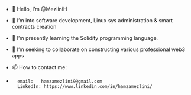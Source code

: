
- 👋 Hello, I’m @MezliniH
- 👀 I’m into software development, Linux sys administration & smart contracts creation
- 🌱 I’m presently learning the Solidity programming language.
- 💞️ I’m seeking to collaborate on constructing various professional web3 apps
- 📫 How to contact me:

-
        email:   hamzamezlini9@gmail.com  
        LinkedIn: https://www.linkedin.com/in/hamzamezlini/
<!---
MezliniH/MezliniH is a ✨ special ✨ repository because its `README.md` (this file) appears on your GitHub profile.
You can click the Preview link to take a look at your changes.
--->
